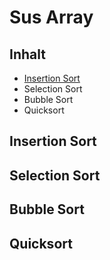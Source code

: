 # Sus Array

## Inhalt
 - [Insertion Sort](#Insertion%20Sort)
 - Selection Sort
 - Bubble Sort
 - Quicksort

## Insertion Sort
## Selection Sort
## Bubble Sort
## Quicksort